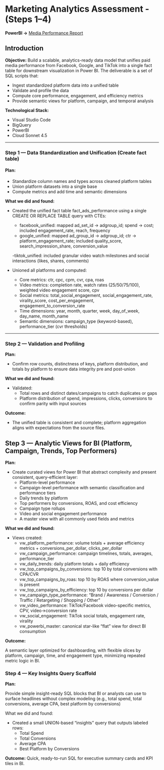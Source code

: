 # Marketing Analytics Assessment - (Steps 1–4)

**PowerBI ->** [Media Performance Report](https://app.powerbi.com/view?r=eyJrIjoiNTZkNTFhZmYtZmYwZC00NTVjLWE3YTYtMjE5NmUxNWNhOTUyIiwidCI6IjRjODE4Zjc5LWFiODQtNDU1Mi05YjdjLTJmZTcxNWIwZDBkNSIsImMiOjR9)

## Introduction

**Objective:** Build a scalable, analytics-ready data model that unifies paid media performance from Facebook, Google, and TikTok into a single fact table for downstream visualization in Power BI. The deliverable is a set of SQL scripts that:

- Ingest standardized platform data into a unified table
- Validate and profile the data
- Compute core performance, engagement, and efficiency metrics
- Provide semantic views for platform, campaign, and temporal analysis

**Technological Stack:**
- Visual Studio Code
- BigQuery
- PowerBI
- Cloud Sonnet 4.5

---

### Step 1 — Data Standardization and Unification (Create fact table)

#### Plan:

- Standardize column names and types across cleaned platform tables
- Union platform datasets into a single base
- Compute metrics and add time and semantic dimensions

**What we did and found:**

- Created the unified fact table fact_ads_performance using a single CREATE OR REPLACE TABLE query with CTEs:
    - facebook_unified: mapped ad_set_id → adgroup_id; spend → cost; included engagement_rate, reach, frequency
    - google_unified: mapped ad_group_id → adgroup_id; ctr → platform_engagement_rate; included quality_score, search_impression_share, conversion_value
      
     -tiktok_unified: included granular video watch milestones and social interactions (likes, shares, comments)
- Unioned all platforms and computed:
    - Core metrics: ctr, cpc, cpm, cvr, cpa, roas
    - Video metrics: completion rate, watch rates (25/50/75/100), weighted video engagement score, cpv
    - Social metrics: total_social_engagement, social_engagement_rate, virality_score, cost_per_engagement, engagement_to_conversion_rate
    - Time dimensions: year, month, quarter, week, day_of_week, day_name, month_name
    - Semantic dimensions: campaign_type (keyword-based), performance_tier (cvr thresholds)
---

### Step 2 — Validation and Profiling

**Plan:**

- Confirm row counts, distinctness of keys, platform distribution, and totals by platform to ensure data integrity pre and post-union 

**What we did and found:**

- Validated:
    - Total rows and distinct dates/campaigns to catch duplicates or gaps
    - Platform distribution of spend, impressions, clicks, conversions to confirm parity with input sources

**Outcome:**

- The unified table is consistent and complete; platform aggregation aligns with expectations from the source files.

## Step 3 — Analytic Views for BI (Platform, Campaign, Trends, Top Performers)

**Plan:**

- Create curated views for Power BI that abstract complexity and present consistent, query-efficient layer:
    - Platform-level performance
    - Campaign-level performance with semantic classification and performance tiers
    - Daily trends by platform
    - Top performers by conversions, ROAS, and cost efficiency
    - Campaign type rollups
    - Video and social engagement performance
    - A master view with all commonly used fields and metrics

**What we did and found:**

- Views created:
    - vw_platform_performance: volume totals + average efficiency metrics + conversions_per_dollar, clicks_per_dollar
    - vw_campaign_performance: campaign timelines, totals, averages, performance_tier
    - vw_daily_trends: daily platform totals + daily efficiency
    - vw_top_campaigns_by_conversions: top 10 by total conversions with CPA/CVR
    - vw_top_campaigns_by_roas: top 10 by ROAS where conversion_value is present
    - vw_top_campaigns_by_efficiency: top 10 by conversions per dollar
    - vw_campaign_type_performance: “Brand / Awareness / Conversion / Traffic / Retargeting / Shopping / Other”
    - vw_video_performance: TikTok/Facebook video-specific metrics, CPV, video→conversion rate
    - vw_social_engagement: TikTok social totals, engagement rate, virality
    - vw_powerbi_master: canonical star-like “flat” view for direct BI consumption

**Outcome:**

A semantic layer optimized for dashboarding, with flexible slices by platform, campaign, time, and engagement type, minimizing repeated metric logic in BI.

### Step 4 — Key Insights Query Scaffold

**Plan:**

Provide simple insight-ready SQL blocks that BI or analysts can use to surface headlines without complex modeling (e.g., total spend, total conversions, average CPA, best platform by conversions)

What we did and found:

- Created a small UNION-based “insights” query that outputs labeled rows:
    - Total Spend
    - Total Conversions
    - Average CPA
    - Best Platform by Conversions

**Outcome:**
Quick, ready-to-run SQL for executive summary cards and KPI tiles in BI.
